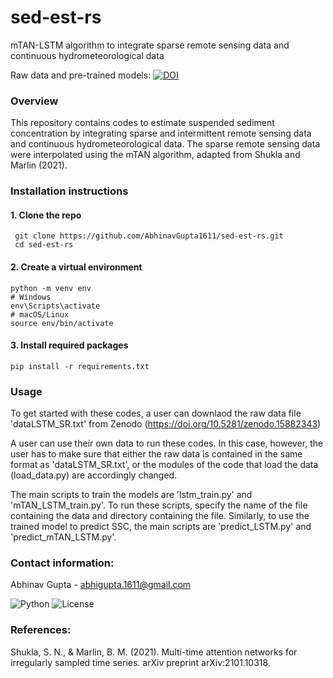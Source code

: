 # sed-est-rs
mTAN-LSTM algorithm to integrate sparse remote sensing data and continuous hydrometeorological data

Raw data and pre-trained models: 
[![DOI](https://zenodo.org/badge/DOI/10.5281/zenodo.15882343.svg)](https://doi.org/10.5281/zenodo.15882343)

### Overview

This repository contains codes to estimate suspended sediment concentration by integrating sparse and intermittent remote sensing data and continuous hydrometeorological data. The sparse remote sensing data were interpolated using the mTAN algorithm, adapted from Shukla and Marlin (2021).

### Installation instructions
#### 1. Clone the repo
     git clone https://github.com/AbhinavGupta1611/sed-est-rs.git
     cd sed-est-rs

#### 2. Create a virtual environment
    python -m venv env
    # Windows
    env\Scripts\activate
    # macOS/Linux
    source env/bin/activate

#### 3. Install required packages
    pip install -r requirements.txt

### Usage
To get started with these codes, a user can downlaod the raw data file 'dataLSTM_SR.txt' from Zenodo (https://doi.org/10.5281/zenodo.15882343)

A user can use their own data to run these codes. In this case, however, the user has to make sure that either the raw data is contained in the same format as 'dataLSTM_SR.txt', or the modules of the code that load the data (load_data.py) are accordingly changed.

The main scripts to train the models are 'lstm_train.py' and 'mTAN_LSTM_train.py'. To run these scripts, specify the name of the file containing the data and directory containing the file.
Similarly, to use the trained model to predict SSC, the main scripts are 'predict_LSTM.py' and 'predict_mTAN_LSTM.py'.

### Contact information:

Abhinav Gupta  - abhigupta.1611@gmail.com

![Python](https://img.shields.io/badge/python-3.8+-blue)
![License](https://img.shields.io/github/license/AbhinavGupta1611/sed-est-rs)


###  References:

Shukla, S. N., & Marlin, B. M. (2021). Multi-time attention networks for irregularly sampled time series. arXiv preprint arXiv:2101.10318.
